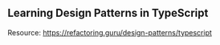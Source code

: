 ## Learning Design Patterns in TypeScript

Resource: <a>https://refactoring.guru/design-patterns/typescript</a>
